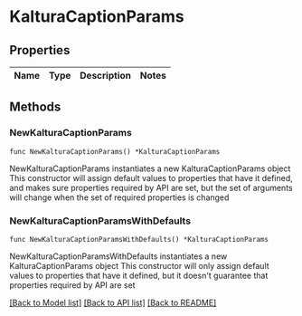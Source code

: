 # KalturaCaptionParams

## Properties

Name | Type | Description | Notes
------------ | ------------- | ------------- | -------------

## Methods

### NewKalturaCaptionParams

`func NewKalturaCaptionParams() *KalturaCaptionParams`

NewKalturaCaptionParams instantiates a new KalturaCaptionParams object
This constructor will assign default values to properties that have it defined,
and makes sure properties required by API are set, but the set of arguments
will change when the set of required properties is changed

### NewKalturaCaptionParamsWithDefaults

`func NewKalturaCaptionParamsWithDefaults() *KalturaCaptionParams`

NewKalturaCaptionParamsWithDefaults instantiates a new KalturaCaptionParams object
This constructor will only assign default values to properties that have it defined,
but it doesn't guarantee that properties required by API are set


[[Back to Model list]](../README.md#documentation-for-models) [[Back to API list]](../README.md#documentation-for-api-endpoints) [[Back to README]](../README.md)


